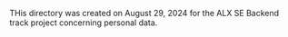 THis directory was created on August 29, 2024 for the ALX SE Backend track 
project concerning personal data.